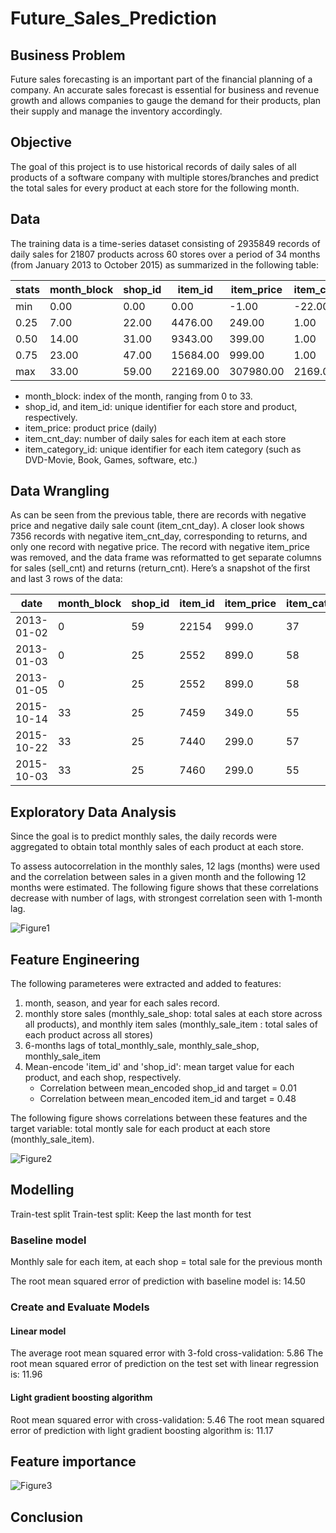# Future_Sales_Prediction

## Business Problem

Future sales forecasting is an important part of the financial planning of a company. An accurate sales forecast is essential for business and revenue growth and allows companies to gauge the demand for their products, plan their supply and manage the inventory accordingly. 

## Objective

The goal of this project is to use historical records of daily sales of all products of a software company with multiple stores/branches and predict the total sales for every product at each store for the following month.

## Data

The training data is a time-series dataset consisting of 2935849 records of daily sales for 21807 products across 60 stores over a period of 34 months (from January 2013 to October 2015) as summarized in the following table:

stats | month_block |	shop_id |	item_id |	item_price |	item_cnt_day |	item_category_id
----- | ----------- |  ------- |  ------ |  --------- |  ------------ |  ----------------
min |	0.00 |	0.00 |	0.00 |	-1.00 |	-22.00 |	0.00
0.25 |	7.00 |	22.00 |	4476.00 |	249.00 |	1.00 |	28.00
0.50 |	14.00 |	31.00 |	9343.00 |	399.00 |	1.00 |	40.00
0.75 |	23.00 |	47.00 |	15684.00 |	999.00 |	1.00 |	55.00
max |	33.00 |	59.00 |	22169.00 |	307980.00 |	2169.0 |0	83.00

- month_block: index of the month, ranging from 0 to 33.
- shop_id, and item_id: unique identifier for each store and product, respectively.
- item_price: product price (daily)
- item_cnt_day: number of daily sales for each item at each store
- item_category_id: unique identifier for each item category (such as DVD-Movie, Book, Games, software, etc.)

## Data Wrangling

As can be seen from the previous table, there are records with negative price and negative daily sale count (item_cnt_day). A closer look shows 7356 records with negative item_cnt_day, corresponding to returns, and only one record with negative price. 
The record with negative item_price was removed, and the data frame was reformatted to get separate columns for sales (sell_cnt) and returns (return_cnt). Here’s a snapshot of the first and last 3 rows of the data:

date    |	month_block |	shop_id |	item_id |	item_price |	item_category_id |	return_cnt |	sell_cnt
------- |  ---------- | ------- | ------- | ---------- |  ---------------- |  ---------- |  --------
2013-01-02 |	0 |	59 |	22154 |	999.0 |	37 |	0.0 |	1.0
2013-01-03 |	0 |	25 |	2552 |	899.0 |	58 |	0.0 |	1.0
2013-01-05 |	0 |	25 |	2552 |	899.0 |	58 |	1.0 |	0.0
2015-10-14 |	33 |	25 |	7459 |	349.0 |	55 |	0.0 |	1.0
2015-10-22 |	33 |	25 |	7440 |	299.0 |	57 |	0.0 |	1.0
2015-10-03 |	33 |	25 |	7460 |	299.0 |	55 |	0.0 |	1.0

## Exploratory Data Analysis
Since the goal is to predict monthly sales, the daily records were aggregated to obtain total monthly sales of each product at each store.

To assess autocorrelation in the monthly sales, 12 lags (months) were used and the correlation between sales in a given month and the following 12 months were estimated.  The following figure shows that these correlations decrease with number of lags, with strongest correlation seen with 1-month lag.

![Figure1](/images/fig1.png)


## Feature Engineering

The following parameteres were extracted and added to features:
1. month, season, and year for each sales record.
2. monthly store sales (monthly_sale_shop: total sales at each store across all products), and monthly item sales (monthly_sale_item : total sales of each product across all stores)
3. 6-months lags of total_monthly_sale, monthly_sale_shop, monthly_sale_item
4. Mean-encode 'item_id' and 'shop_id': mean target value for each product, and each shop, respectively.
    * Correlation between mean_encoded shop_id and target = 0.01
    * Correlation between mean_encoded item_id and target = 0.48

The following figure shows correlations between these features and the target variable: total montly sale for each product at each store (monthly_sale_item).

![Figure2](/images/fig2.png)

## Modelling

Train-test split
Train-test split: Keep the last month for test

### Baseline model
Monthly sale for each item, at each shop = total sale for the previous month

The root mean squared error of prediction with baseline model is: 14.50


### Create and Evaluate Models

#### Linear model



The average root mean squared error with 3-fold cross-validation: 5.86
The root mean squared error of prediction on the test set with linear regression is: 11.96

#### Light gradient boosting algorithm
Root mean squared error with cross-validation: 5.46
The root mean squared error of prediction with light gradient boosting algorithm is: 11.17

## Feature importance

![Figure3](/images/fig3.png)

## Conclusion

